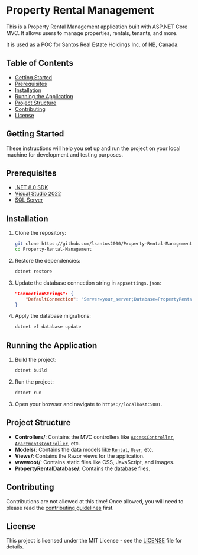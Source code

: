# Property Rental Management

This is a Property Rental Management application built with ASP.NET Core MVC. It allows users to manage properties, rentals, tenants, and more.

It is used as a POC for Santos Real Estate Holdings Inc. of NB, Canada.

## Table of Contents

- [Getting Started](#getting-started)
- [Prerequisites](#prerequisites)
- [Installation](#installation)
- [Running the Application](#running-the-application)
- [Project Structure](#project-structure)
- [Contributing](#contributing)
- [License](#license)

## Getting Started

These instructions will help you set up and run the project on your local machine for development and testing purposes.

## Prerequisites

- [.NET 8.0 SDK](https://dotnet.microsoft.com/download/dotnet/8.0)
- [Visual Studio 2022](https://visualstudio.microsoft.com/vs/)
- [SQL Server](https://www.microsoft.com/en-us/sql-server/sql-server-downloads)

## Installation

1. Clone the repository:

   ```sh
   git clone https://github.com/lsantos2000/Property-Rental-Management.git
   cd Property-Rental-Management
   ```

2. Restore the dependencies:

   ```sh
   dotnet restore
   ```

3. Update the database connection string in `appsettings.json`:

   ```json
   "ConnectionStrings": {
       "DefaultConnection": "Server=your_server;Database=PropertyRentalDB;Trusted_Connection=True;MultipleActiveResultSets=true"
   }
   ```

4. Apply the database migrations:
   ```sh
   dotnet ef database update
   ```

## Running the Application

1. Build the project:

   ```sh
   dotnet build
   ```

2. Run the project:

   ```sh
   dotnet run
   ```

3. Open your browser and navigate to `https://localhost:5001`.

## Project Structure

- **Controllers/**: Contains the MVC controllers like [`AccessController`](Controllers/AccessController.cs), [`ApartmentsController`](Controllers/ApartmentsController.cs), etc.
- **Models/**: Contains the data models like [`Rental`](Models/Rental.cs), [`User`](Models/User.cs), etc.
- **Views/**: Contains the Razor views for the application.
- **wwwroot/**: Contains static files like CSS, JavaScript, and images.
- **PropertyRentalDatabase/**: Contains the database files.

## Contributing

Contributions are not allowed at this time! Once allowed, you will need to please read the [contributing guidelines](CONTRIBUTING.md) first.

## License

This project is licensed under the MIT License - see the [LICENSE](LICENSE) file for details.
